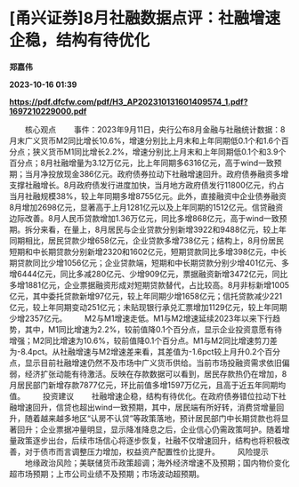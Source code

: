 # [甬兴证券]8月社融数据点评：社融增速企稳，结构有待优化
**郑嘉伟**

**2023-10-16 01:39**

**https://pdf.dfcfw.com/pdf/H3_AP202310131601409574_1.pdf?1697210229000.pdf**

　　核心观点 　　事件：2023年9月11日，央行公布8月金融与社融统计数据：8月末广义货币M2同比增长10.6%，增速分别比上月末和上年同期低0.1个和1.6个百分点；狭义货币M1同比增长2.2%，增速分别比上月末和上年同期低0.1个和3.9个百分点；8月社融增量为3.12万亿元，比上年同期多6316亿元，高于wind一致预期；当月净投放现金386亿元。政府债券拉动下社融增速回升。政府债券融资多增支撑社融增长。8月政府债发行进度加快，当月地方政府债发行11800亿元，约占当月社融规模38%，较上年同期多增8755亿元。此外，直接融资中企业债券融资8月增加2698亿元，显著高于上月1281亿元以及上年同期的1512亿元。信贷融资边际改善。8月人民币贷款增加1.36万亿元，同比多增868亿元，高于wind一致预期。拆分来看，在量上，8月居民与企业贷款分别新增3922和9488亿元，较上年同期相比，居民贷款少增658亿元，企业贷款多增738亿元；结构上，8月份居民短期和中长期贷款分别新增2320和1602亿元，短期贷款同比多增398亿元，中长期贷款同比少增1056亿元；企业贷款端，短期和中长期贷款分别少增401亿元、多增6444亿元，同比多减280亿元、少增909亿元，票据融资新增3472亿元，同比多增1881亿元，企业票据融资形成对短期贷款替代，占比较高。8月非标新增1005亿元，其中委托贷款新增97亿元，较上年同期少增1658亿元；信托贷款减少221亿元，较上年同期变动251亿元；未贴现银行承兑汇票增加1129亿元，较上年同期少增2357亿元。 　　M2与M1增速走低。M1与M2增速延续2023年以来下行趋势，其中，M1同比增速为2.2%，较前值降0.1个百分点，显示企业投资意愿有待增强；M2同比增速为10.6%，较前值降0.1个百分点。M1与M2同比增速剪刀差为-8.4pct。从社融增速与M2增速差来看，其差值为-1.6pct较上月升0.2个百分点，显示目前社融增速仍然不及市场中广义货币供给。当前市场投融资需求依旧偏弱，经济扩张动能有待激活。反映在存款数据可以看到，居民存款热仍在增加，8月居民部门新增存款7877亿元，环比前值多增1597万亿元，且高于近五年同期均值。 　　投资建议 　　社融增速企稳，结构有待优化。在政府债券错位拉动下社融增速回升，信贷也超出wind一致预期，其中，居民端有所好转，消费贷增量回升，随着越来越多地区“认房不认贷”等政策落地，预计居民部门中长期贷款也将显著回升；企业票据冲量明显，显示降准降息之后，企业信心仍需政策呵护。随着增量政策逐步出台，后续市场信心将逐步恢复，社融不仅增速回升，结构也将积极改善，对于债市而言调整压力增加，权益资产配置性价比提升。 　　风险提示 　　地缘政治风险；美联储货币政策超调；海外经济增速不及预期；国内物价变化超市场预期；上市公司业绩不及预期；市场波动超预期。